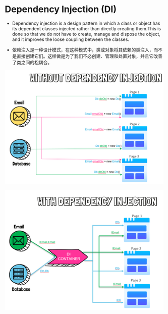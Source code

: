 # Dependency Injection (DI)

- Dependency injection is a design pattern in which a class or object has its dependent classes injected rather than directly creating them.This is done so that we do not have to create, manage and dispose the object, and it improves the loose coupling between the classes.

- 依赖注入是一种设计模式，在这种模式中，类或对象将其依赖的类注入，而不是直接创建它们。这样做是为了我们不必创建、管理和处置对象，并且它改善了类之间的松耦合。

![alt text](image.png)

![alt text](image-1.png)

